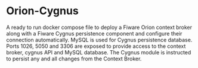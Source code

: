 # Orion-Cygnus
A ready to run docker compose file to deploy a Fiware Orion context broker along with a Fiware Cygnus persistence component and configure their connection automatically. MySQL is used for Cygnus persistence database. Ports 1026, 5050 and 3306 are exposed to provide access to the context broker, cygnus API and MySQL database. The Cygnus module is instructed to persist any and all changes from the Context Broker. 
